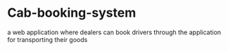 # Cab-booking-system
 a web application where dealers can book drivers through the application for transporting their goods
